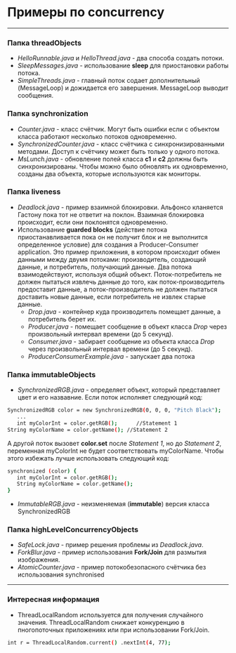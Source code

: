 # Примеры по concurrency
-------------------------------
### Папка threadObjects
  - *HelloRunnable.java* и *HelloThread.java* - два способа создать потоки.
  - *SleepMessages.java* - использование **sleep** для приостановки работы потока.
  - *SimpleThreads.java* - главный поток содает дополнительный (MessageLoop) и дожидается его завершения. MessageLoop  выводит сообщения.

### Папка synchronization
  - *Counter.java* - класс счётчик. Могут быть ошибки если с объектом класса работают несколько потоков одновременно.
  - *SynchronizedCounter.java* - класс счётчика с синхронизированными методами. Доступ к счётчику может быть только у одного потока.
  - *MsLunch.java* - обновление полей класса **с1** и **с2** должны быть синхронизированы. Чтобы можно было обновлять их одновременно, созданы два объекта, которые используются как мониторы.

### Папка liveness

  - *Deadlock.java* - пример взаимной блокировки. Альфонсо кланяется Гастону пока тот не ответит на поклон. Взаимная блокировка происходит, если они поклонятся одновременно.
  - Использование **guarded blocks** (действие потока приостанавливается пока он не получит блок и не выполнится определенное условие) для создания a Producer-Consumer application. Это пример приложения, в котором происходит обмен данными между двумя потоками: производитель, создающий данные, и потребитель, получающий данные. Два потока взаимодействуют, используя общий объект. Поток-потребитель не должен пытаться извлечь данные до того, как поток-производитель предоставит данные, а поток-производитель не должен пытаться доставить новые данные, если потребитель не извлек старые данные.
    * *Drop.java* - контейнер куда производитель помещает данные, а потребитель берет их.
    * *Producer.java* - помещает сообщение в объект класса *Drop* через произвольный интервал времени (до 5 секунд).
    *  *Consumer.java* - забирает сообщение из объекта класса *Drop* через произвольный интервал времени (до 5 секунд).
    *  *ProducerConsumerExample.java* - запускает два потока

### Папка immutableObjects

- *SynchronizedRGB.java* - определяет объект, который представляет цвет и его назвавние.
Если поток исполняет следующий код:
```sh
SynchronizedRGB color = new SynchronizedRGB(0, 0, 0, "Pitch Black");
   ...
   int myColorInt = color.getRGB();      //Statement 1
String myColorName = color.getName(); //Statement 2
```
А другой поток вызовет **color.set** после *Statement 1*, но до *Statement 2*, переменная myColorInt не будет соответствовать myColorName. Чтобы этого избежать лучше использовать следующий код:

```sh
synchronized (color) {
   int myColorInt = color.getRGB();
   String myColorName = color.getName();
}
```
- *ImmutableRGB.java* - неизменяемая (**immutable**) версия класса SynchronizedRGB

### Папка highLevelConcurrencyObjects

- *SafeLock.java* - пример решения проблемы из  *Deadlock.java*.
- *ForkBlur.java* - пример использования **Fork/Join** для размытия изображения.
- *AtomicCounter.java* - пример потокобезопасного счётчика без использования synchronised

-------------------
### Интересная информация

- ThreadLocalRandom используется для получения случайного значения. ThreadLocalRandom снижает конкуренцию в пногопоточных приложениях или при использовании Fork/Join.
```sh
int r = ThreadLocalRandom.current() .nextInt(4, 77);
``` 

